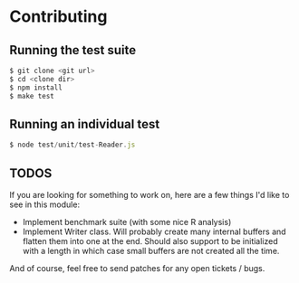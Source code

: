 # Contributing

## Running the test suite

```js
$ git clone <git url>
$ cd <clone dir>
$ npm install
$ make test
```

## Running an individual test

```js
$ node test/unit/test-Reader.js
```

## TODOS

If you are looking for something to work on, here are a few things I'd like to
see in this module:

* Implement benchmark suite (with some nice R analysis)
* Implement Writer class. Will probably create many internal buffers and flatten
  them into one at the end. Should also support to be initialized with a length
  in which case small buffers are not created all the time.

And of course, feel free to send patches for any open tickets / bugs.

